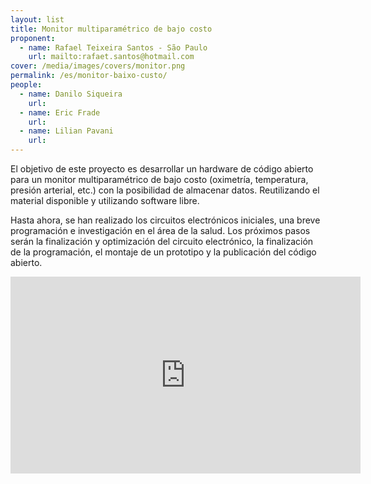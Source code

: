 ```yaml
---
layout: list
title: Monitor multiparamétrico de bajo costo
proponent:
  - name: Rafael Teixeira Santos - São Paulo 
    url: mailto:rafaet.santos@hotmail.com
cover: /media/images/covers/monitor.png
permalink: /es/monitor-baixo-custo/
people:
  - name: Danilo Siqueira
    url: 
  - name: Eric Frade
    url: 
  - name: Lilian Pavani
    url: 
---
```


El objetivo de este proyecto es desarrollar un hardware de código abierto para un monitor multiparamétrico de bajo costo (oximetría, temperatura, presión arterial, etc.) con la posibilidad de almacenar datos. Reutilizando el material disponible y utilizando software libre.

Hasta ahora, se han realizado los circuitos electrónicos iniciales, una breve programación e investigación en el área de la salud. Los próximos pasos serán la finalización y optimización del circuito electrónico, la finalización de la programación, el montaje de un prototipo y la publicación del código abierto.


<div class="video-wrapper video-wrapper-16x9">
<iframe width="560" height="315" src="https://www.youtube.com/embed/VnPS406ied0" frameborder="0" allow="accelerometer; autoplay; encrypted-media; gyroscope; picture-in-picture" allowfullscreen></iframe>
</div>